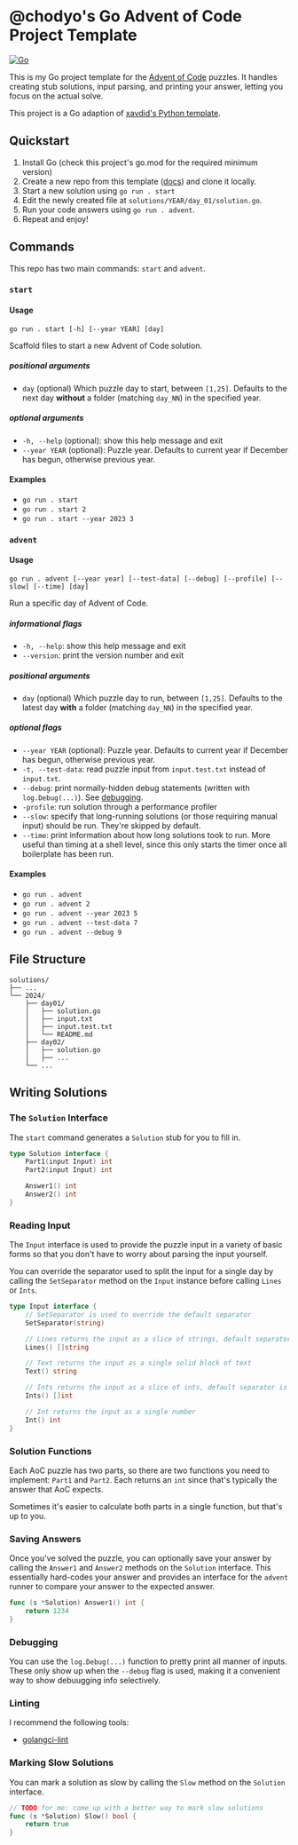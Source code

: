 # @chodyo's Go Advent of Code Project Template

[![Go](https://github.com/chodyo/advent-go-template/actions/workflows/go.yml/badge.svg)](https://github.com/chodyo/advent-go-template/actions/workflows/go.yml)

This is my Go project template for the [Advent of Code](https://adventofcode.com) puzzles. It handles creating stub
solutions, input parsing, and printing your answer, letting you focus on the actual solve.

This project is a Go adaption of [xavdid's Python template](https://github.com/xavdid/advent-of-code-python-template).

## Quickstart

1. Install Go (check this project's go.mod for the required minimum version)
2. Create a new repo from this template
   ([docs](https://docs.github.com/en/repositories/creating-and-managing-repositories/creating-a-repository-from-a-template#creating-a-repository-from-a-template))
   and clone it locally.
3. Start a new solution using `go run . start`
4. Edit the newly created file at `solutions/YEAR/day_01/solution.go`.
5. Run your code answers using `go run . advent`.
6. Repeat and enjoy!

## Commands

This repo has two main commands: `start` and `advent`.

### `start`

#### Usage

`go run . start [-h] [--year YEAR] [day]`

Scaffold files to start a new Advent of Code solution.

##### positional arguments

- `day` (optional) Which puzzle day to start, between `[1,25]`. Defaults to the next day **without** a folder
    (matching `day_NN`) in the specified year.

##### optional arguments

- `-h, --help` (optional): show this help message and exit
- `--year YEAR` (optional): Puzzle year. Defaults to current year if December has begun, otherwise previous year.

#### Examples

- `go run . start`
- `go run . start 2`
- `go run . start --year 2023 3`

### `advent`

#### Usage

`go run . advent [--year year] [--test-data] [--debug] [--profile] [--slow] [--time] [day]`

Run a specific day of Advent of Code.

##### informational flags

- `-h, --help`: show this help message and exit
- `--version`: print the version number and exit

##### positional arguments

- `day` (optional) Which puzzle day to run, between `[1,25]`. Defaults to the latest day **with** a folder (matching
    `day_NN`) in the specified year.

##### optional flags

- `--year YEAR` (optional): Puzzle year. Defaults to current year if December has begun, otherwise previous year.
- `-t, --test-data`: read puzzle input from `input.test.txt` instead of `input.txt`.
- `--debug`: print normally-hidden debug statements (written with `log.Debug(...)`). See [debugging](#debugging).
- `-profile`: run solution through a performance profiler
- `--slow`: specify that long-running solutions (or those requiring manual input) should be run. They're skipped by
    default.
- `--time`: print information about how long solutions took to run. More useful than timing at a shell level, since
    this only starts the timer once all boilerplate has been run.

#### Examples

- `go run . advent`
- `go run . advent 2`
- `go run . advent --year 2023 5`
- `go run . advent --test-data 7`
- `go run . advent --debug 9`

## File Structure

```text
solutions/
├── ...
└── 2024/
    ├── day01/
    │   ├── solution.go
    │   ├── input.txt
    │   ├── input.test.txt
    │   └── README.md
    ├── day02/
    │   ├── solution.go
    │   ├── ...
    └── ...
```

## Writing Solutions

### The `Solution` Interface

The `start` command generates a `Solution` stub for you to fill in.

```go
type Solution interface {
    Part1(input Input) int
    Part2(input Input) int

    Answer1() int
    Answer2() int
}
```

### Reading Input

The `Input` interface is used to provide the puzzle input in a variety of basic forms so that you don't have to worry
about parsing the input yourself.

You can override the separator used to split the input for a single day by calling the `SetSeparator` method on the
`Input` instance before calling `Lines` or `Ints`.

```go
type Input interface {
    // SetSeparator is used to override the default separator
    SetSeparator(string)

    // Lines returns the input as a slice of strings, default separator is newline
    Lines() []string

    // Text returns the input as a single solid block of text
    Text() string

    // Ints returns the input as a slice of ints, default separator is newline
    Ints() []int

    // Int returns the input as a single number
    Int() int
}
```

### Solution Functions

Each AoC puzzle has two parts, so there are two functions you need to implement: `Part1` and `Part2`. Each returns an
`int` since that's typically the answer that AoC expects.

Sometimes it's easier to calculate both parts in a single function, but that's up to you.

### Saving Answers

Once you've solved the puzzle, you can optionally save your answer by calling the `Answer1` and `Answer2` methods on the
`Solution` interface. This essentially hard-codes your answer and provides an interface for the `advent` runner to
compare your answer to the expected answer.

```go
func (s *Solution) Answer1() int {
    return 1234
}
```

### Debugging

You can use the `log.Debug(...)` function to pretty print all manner of inputs. These only show up when the `--debug`
flag is used, making it a convenient way to show debuugging info selectively.

### Linting

I recommend the following tools:

- [golangci-lint](https://github.com/golangci/golangci-lint)

### Marking Slow Solutions

You can mark a solution as slow by calling the `Slow` method on the `Solution` interface.

```go
// TODO for me: come up with a better way to mark slow solutions
func (s *Solution) Slow() bool {
    return true
}
```
